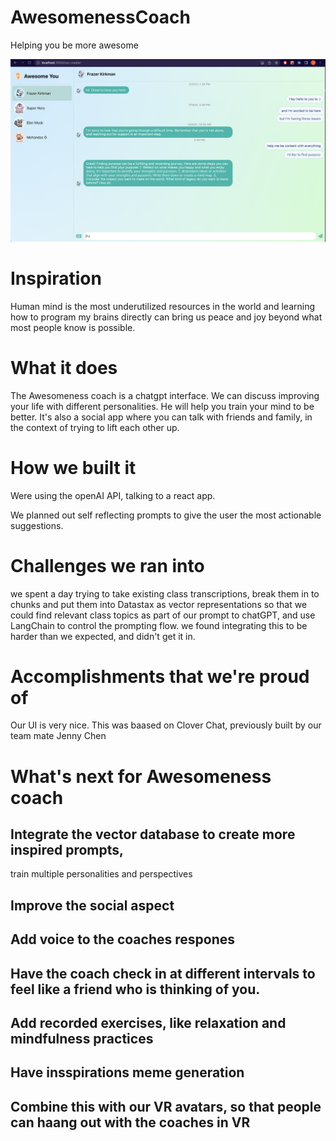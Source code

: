 # AwesomenessCoach
Helping you be more awesome

![Awesome Coach Screenshot](./AwesomeCoachScreenshot.png)

# Inspiration
Human mind is the most underutilized resources in the world and learning how to program my brains directly can bring us peace and joy beyond what most people know is possible.

# What it does
The Awesomeness coach is a chatgpt interface. We can discuss improving your life with different personalities. He will help you train your mind to be better. It's also a social app where you can talk with friends and family, in the context of trying to lift each other up.

# How we built it
Were using the openAI API, talking to a react app.

We planned out self reflecting prompts to give the user the most actionable suggestions.

# Challenges we ran into
we spent a day trying to take existing class transcriptions, break them in to chunks and put them into Datastax as vector representations so that we could find relevant class topics as part of our prompt to chatGPT, and use LangChain to control the prompting flow. we found integrating this to be harder than we expected, and didn't get it in.

# Accomplishments that we're proud of
Our UI is very nice.  This was baased on Clover Chat, previously built by our team mate Jenny Chen


# What's next for Awesomeness coach
## Integrate the vector database to create more inspired prompts, 
train multiple personalities and perspectives
## Improve the social aspect
## Add voice to the coaches respones
## Have the coach check in at different intervals to feel like a friend who is thinking of you.
## Add recorded exercises, like relaxation and mindfulness practices
## Have insspirations meme generation
## Combine this with our VR avatars, so that people can haang out with the coaches in VR
